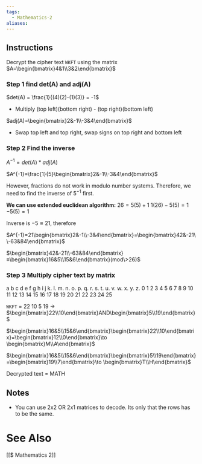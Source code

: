 ```yaml
---
tags:
  - Mathematics-2
aliases:
---
```

## Instructions

Decrypt the cipher text `WKFT` using the matrix $A=\begin{bmatrix}4&1\\3&2\end{bmatrix}$


### Step 1 find det(A) and adj(A)
$det(A) = \frac{1}{(4)(2)-(1)(3)} = -1$

- Multiply (top left)(bottom right) - (top right)(bottom left)

$adj(A)=\begin{bmatrix}2&-1\\-3&4\end{bmatrix}$

- Swap top left and top right, swap signs on top right and bottom left

### Step 2 Find the inverse
$A^{-1}=det(A)*adj(A)$

$A^{-1}=\frac{1}{5}\begin{bmatrix}2&-1\\-3&4\end{bmatrix}$

However, fractions do not work in modulo number systems. Therefore, we need to find the inverse of $5^{-1}$ first.

**We can use extended euclidean algorithm:**
$26=5(5)+1$
$1(26)-5(5)=1$
$-5(5)=1$

Inverse is $-5≡21$, therefore

$A^{-1}=21\begin{bmatrix}2&-1\\-3&4\end{bmatrix}=\begin{bmatrix}42&-21\\-63&84\end{bmatrix}$

$\begin{bmatrix}42&-21\\-63&84\end{bmatrix}≡\begin{bmatrix}16&5\\15&6\end{bmatrix}(mod\>26)$

### Step 3 Multiply cipher text by matrix
a b c d e f g h i j k. l. m. n. o. p. q. r. s. t. u. v. w. x. y. z.
0 1 2 3 4 5 6 7 8 9 10 11 12 13 14 15 16 17 18 19 20 21 22 23 24 25

`WKFT` = 22 10 5 19 -> $\begin{bmatrix}22\\10\end{bmatrix}AND\begin{bmatrix}5\\19\end{bmatrix}$


$\begin{bmatrix}16&5\\15&6\end{bmatrix}\begin{bmatrix}22\\10\end{bmatrix}=\begin{bmatrix}12\\0\end{bmatrix}\to \begin{bmatrix}M\\A\end{bmatrix}$

$\begin{bmatrix}16&5\\15&6\end{bmatrix}\begin{bmatrix}5\\19\end{bmatrix}=\begin{bmatrix}19\\7\end{bmatrix}\to \begin{bmatrix}T\\H\end{bmatrix}$

Decrypted text = MATH

## Notes
- You can use 2x2 OR 2x1 matrices to decode. Its only that the rows has to be the same.
# See Also
[[$ Mathematics 2]]
